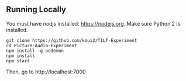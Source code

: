 ## Running Locally

You must have nodjs installed: https://nodejs.org. Make sure Python 2 is installed.

```
git clone https://github.com/kmui2/TILT-Experiment
cd Picture-Audio-Experiment
npm install -g nodemon
npm install
npm start
```

Then, go to http://localhost:7000